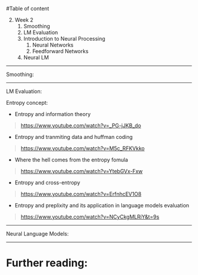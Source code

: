 #Table of content

2. Week 2
    1. Smoothing
    2. LM Evaluation
    3. Introduction to Neural Processing
        1. Neural Networks
        2. Feedforward Networks
    4. Neural LM

---------
Smoothing:


--------
LM Evaluation:

Entropy concept:

+ Entropy and information theory 
> https://www.youtube.com/watch?v=_PG-jJKB_do
+ Entropy and tranmiting data and huffman coding
> https://www.youtube.com/watch?v=M5c_RFKVkko
+ Where the hell comes from the entropy fomula
> https://www.youtube.com/watch?v=YtebGVx-Fxw
+ Entropy and cross-entropy
> https://www.youtube.com/watch?v=ErfnhcEV1O8
+ Entropy and preplixity and its application in language models evaluation
> https://www.youtube.com/watch?v=NCyCkgMLRiY&t=9s

----------
Neural Language Models:


-----------
# Further reading:
